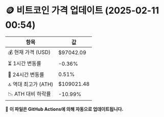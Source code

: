 # 🪙 비트코인 가격 업데이트 (2025-02-11 00:54)

| 항목                | 값 |
|--------------------|----------------|
| 💰 현재 가격 (USD) | $97042.09 |
| ⏳ 1시간 변동률    | -0.36% |
| 📆 24시간 변동률   | 0.51% |
| 🔝 역대 최고가 (ATH) | $109021.48 |
| 📉 ATH 대비 하락률 | -10.99% |

🔄 **이 파일은 GitHub Actions에 의해 자동으로 업데이트됩니다.**
